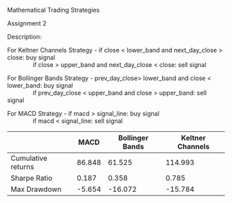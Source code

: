 Mathematical Trading Strategies

Assignment 2

Description: 

For Keltner Channels
Strategy - if close < lower_band and next_day_close > close: buy signal  
$~~~~~~~~~~~~~~~$if close > upper_band and next_day_close < close: sell signal

For Bollinger Bands
Strategy - prev_day_close> lower_band and close < lower_band: buy signal  
$~~~~~~~~~~~~~~~$if prev_day_close < upper_band and close > upper_band: sell signal

For MACD
Strategy - if macd > signal_line: buy signal  
$~~~~~~~~~~~~~~~$if macd < signal_line: sell signal

|  | MACD | Bollinger Bands| Keltner Channels | 
|--|---------|---------|---------|
|Cumulative returns| 86.848| 61.525| 114.993 | 
|Sharpe Ratio|  0.187 | 0.358 | 0.785 | 
|Max Drawdown| -5.654 | -16.072 | -15.784 | 
